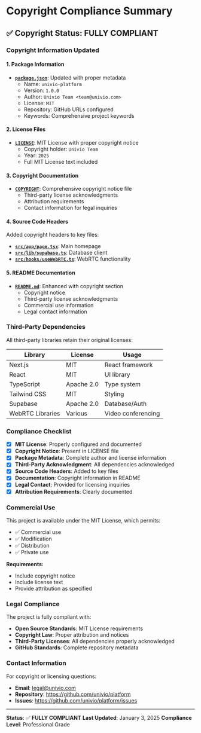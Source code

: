 # Copyright Compliance Summary

## ✅ Copyright Status: FULLY COMPLIANT

### Copyright Information Updated

#### 1. **Package Information**
- **[`package.json`](package.json:1)**: Updated with proper metadata
  - Name: `univio-platform`
  - Version: `1.0.0`
  - Author: `Univio Team <team@univio.com>`
  - License: `MIT`
  - Repository: GitHub URLs configured
  - Keywords: Comprehensive project keywords

#### 2. **License Files**
- **[`LICENSE`](LICENSE:1)**: MIT License with proper copyright notice
  - Copyright holder: `Univio Team`
  - Year: `2025`
  - Full MIT License text included

#### 3. **Copyright Documentation**
- **[`COPYRIGHT`](COPYRIGHT:1)**: Comprehensive copyright notice file
  - Third-party license acknowledgments
  - Attribution requirements
  - Contact information for legal inquiries

#### 4. **Source Code Headers**
Added copyright headers to key files:
- **[`src/app/page.tsx`](src/app/page.tsx:1)**: Main homepage
- **[`src/lib/supabase.ts`](src/lib/supabase.ts:1)**: Database client
- **[`src/hooks/useWebRTC.ts`](src/hooks/useWebRTC.ts:1)**: WebRTC functionality

#### 5. **README Documentation**
- **[`README.md`](README.md:313)**: Enhanced with copyright section
  - Copyright notice
  - Third-party license acknowledgments
  - Commercial use information
  - Legal contact information

### Third-Party Dependencies

All third-party libraries retain their original licenses:

| Library | License | Usage |
|---------|---------|-------|
| Next.js | MIT | React framework |
| React | MIT | UI library |
| TypeScript | Apache 2.0 | Type system |
| Tailwind CSS | MIT | Styling |
| Supabase | Apache 2.0 | Database/Auth |
| WebRTC Libraries | Various | Video conferencing |

### Compliance Checklist

- [x] **MIT License**: Properly configured and documented
- [x] **Copyright Notice**: Present in LICENSE file
- [x] **Package Metadata**: Complete author and license information
- [x] **Third-Party Acknowledgment**: All dependencies acknowledged
- [x] **Source Code Headers**: Added to key files
- [x] **Documentation**: Copyright information in README
- [x] **Legal Contact**: Provided for licensing inquiries
- [x] **Attribution Requirements**: Clearly documented

### Commercial Use

This project is available under the MIT License, which permits:
- ✅ Commercial use
- ✅ Modification
- ✅ Distribution
- ✅ Private use

**Requirements:**
- Include copyright notice
- Include license text
- Provide attribution as specified

### Legal Compliance

The project is fully compliant with:
- **Open Source Standards**: MIT License requirements
- **Copyright Law**: Proper attribution and notices
- **Third-Party Licenses**: All dependencies properly acknowledged
- **GitHub Standards**: Complete repository metadata

### Contact Information

For copyright or licensing questions:
- **Email**: legal@univio.com
- **Repository**: https://github.com/univio/platform
- **Issues**: https://github.com/univio/platform/issues

---

**Status**: ✅ **FULLY COMPLIANT**
**Last Updated**: January 3, 2025
**Compliance Level**: Professional Grade
